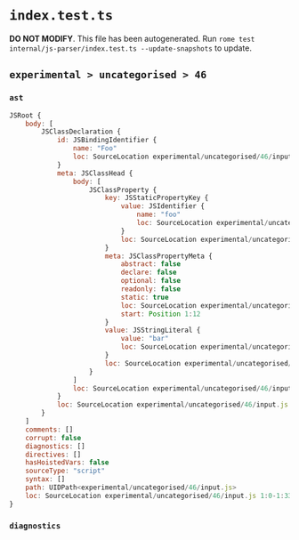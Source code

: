# `index.test.ts`

**DO NOT MODIFY**. This file has been autogenerated. Run `rome test internal/js-parser/index.test.ts --update-snapshots` to update.

## `experimental > uncategorised > 46`

### `ast`

```javascript
JSRoot {
	body: [
		JSClassDeclaration {
			id: JSBindingIdentifier {
				name: "Foo"
				loc: SourceLocation experimental/uncategorised/46/input.js 1:6-1:9 (Foo)
			}
			meta: JSClassHead {
				body: [
					JSClassProperty {
						key: JSStaticPropertyKey {
							value: JSIdentifier {
								name: "foo"
								loc: SourceLocation experimental/uncategorised/46/input.js 1:19-1:22 (foo)
							}
							loc: SourceLocation experimental/uncategorised/46/input.js 1:19-1:22
						}
						meta: JSClassPropertyMeta {
							abstract: false
							declare: false
							optional: false
							readonly: false
							static: true
							loc: SourceLocation experimental/uncategorised/46/input.js 1:12-1:22
							start: Position 1:12
						}
						value: JSStringLiteral {
							value: "bar"
							loc: SourceLocation experimental/uncategorised/46/input.js 1:25-1:30
						}
						loc: SourceLocation experimental/uncategorised/46/input.js 1:12-1:31
					}
				]
				loc: SourceLocation experimental/uncategorised/46/input.js 1:0-1:33
			}
			loc: SourceLocation experimental/uncategorised/46/input.js 1:0-1:33
		}
	]
	comments: []
	corrupt: false
	diagnostics: []
	directives: []
	hasHoistedVars: false
	sourceType: "script"
	syntax: []
	path: UIDPath<experimental/uncategorised/46/input.js>
	loc: SourceLocation experimental/uncategorised/46/input.js 1:0-1:33
}
```

### `diagnostics`

```

```
